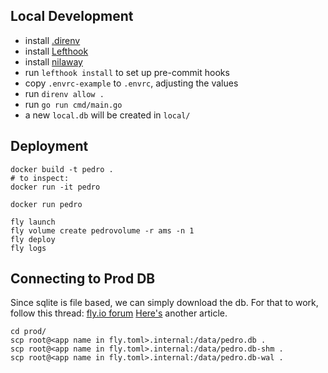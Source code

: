 ## Local Development

- install [.direnv](https://github.com/direnv/direnv)
- install [Lefthook](https://github.com/evilmartians/lefthook)
- install [nilaway](https://github.com/uber-go/nilaway?tab=readme-ov-file#standalone-checker)
- run `lefthook install` to set up pre-commit hooks
- copy `.envrc-example` to `.envrc`, adjusting the values
- run `direnv allow .`
- run `go run cmd/main.go`
- a new `local.db` will be created in `local/`

## Deployment

```
docker build -t pedro .
# to inspect:
docker run -it pedro

docker run pedro

fly launch
fly volume create pedrovolume -r ams -n 1
fly deploy
fly logs
```

## Connecting to Prod DB

Since sqlite is file based, we can simply download the db.
For that to work, follow this
thread: [fly.io forum](https://community.fly.io/t/scp-a-file-into-a-persistent-volume/2729)
[Here's](https://www.richardneililagan.com/posts/copying-files-to-fly-io-volume/) another
article.

```
cd prod/
scp root@<app name in fly.toml>.internal:/data/pedro.db .
scp root@<app name in fly.toml>.internal:/data/pedro.db-shm .
scp root@<app name in fly.toml>.internal:/data/pedro.db-wal .
```
